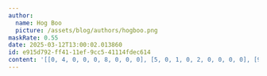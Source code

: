 ```yaml
---
author:
  name: Hog Boo
  picture: /assets/blog/authors/hogboo.png
maskRate: 0.55
date: 2025-03-12T13:00:02.013860
id: e915d792-ff41-11ef-9cc5-41114fdec614
content: '[[0, 4, 0, 0, 0, 8, 0, 0, 0], [5, 0, 1, 0, 2, 0, 0, 0, 0], [9, 0, 8, 0, 4, 0, 0, 0, 2], [0, 9, 0, 0, 0, 3, 2, 4, 5], [0, 7, 3, 9, 0, 0, 8, 6, 1], [8, 0, 0, 0, 0, 4, 0, 9, 7], [0, 0, 4, 0, 0, 0, 9, 0, 0], [0, 8, 5, 4, 0, 9, 0, 0, 0], [0, 0, 9, 7, 8, 5, 6, 1, 4]]'
---
```

